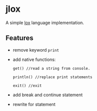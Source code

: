 # jlox

A simple [lox](https://github.com/munificent/craftinginterpreters) language implementation.

## Features

- remove keyword `print`

- add native functions:

  ```
  get() //read a string from console.
  
  println() //replace print statements
  
  exit() //exit
  ```

  

- add break and continue statement

- rewrite for statement